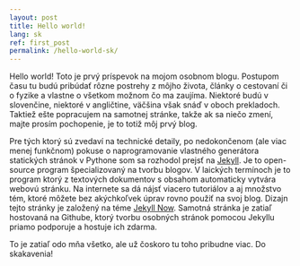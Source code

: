 ```yaml
---
layout: post
title: Hello world!
lang: sk
ref: first_post
permalink: /hello-world-sk/
---
```

Hello world! Toto je prvý príspevok na mojom osobnom blogu. Postupom času tu budú pribúdať rôzne postrehy z môjho života, články o cestovaní či o fyzike a vlastne o všetkom možnom čo ma zaujíma. Niektoré budú v slovenčine, niektoré v angličtine, väčšina však snáď v oboch prekladoch. Taktiež ešte popracujem na samotnej stránke, takže ak sa niečo zmení, majte prosím pochopenie, je to totiž môj prvý blog.

Pre tých ktorý sú zvedaví na technické detaily, po nedokončenom (ale viac menej funkčnom) pokuse o naprogramovanie vlastného generátora statických stránok v Pythone som sa rozhodol prejsť na [Jekyll](https://jekyllrb.com/). Je to open-source program špecializovaný na tvorbu blogov. V laických termínoch je to program ktorý z textových dokumentov s obsahom automaticky vytvára webovú stránku. Na internete sa dá nájsť viacero tutoriálov a aj množstvo tém, ktoré môžete bez akýchkoľvek úprav rovno použiť na svoj blog. Dizajn tejto stránky je založený na téme [Jekyll Now](http://www.jekyllnow.com/). Samotná stránka je zatiaľ hostovaná na Githube, ktorý tvorbu osobných stránok pomocou Jekyllu priamo podporuje a hostuje ich zdarma.

To je zatiaľ odo mňa všetko, ale už čoskoro tu toho pribudne viac. Do skakavenia!


